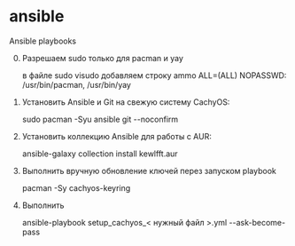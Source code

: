 # ansible
Ansible playbooks

0. Разрешаем sudo только для pacman и yay

    в файле
   sudo visudo
   добавляем строку
   ammo ALL=(ALL) NOPASSWD: /usr/bin/pacman, /usr/bin/yay
   
2. Установить Ansible и Git на свежую систему CachyOS:

    sudo pacman -Syu ansible git --noconfirm
   
3. Установить коллекцию Ansible для работы с AUR:

    ansible-galaxy collection install kewlfft.aur

4. Выполнить вручную обновление ключей перез запуском playbook

    pacman -Sy cachyos-keyring

5. Выполнить

    ansible-playbook setup_cachyos_< нужный файл >.yml --ask-become-pass
